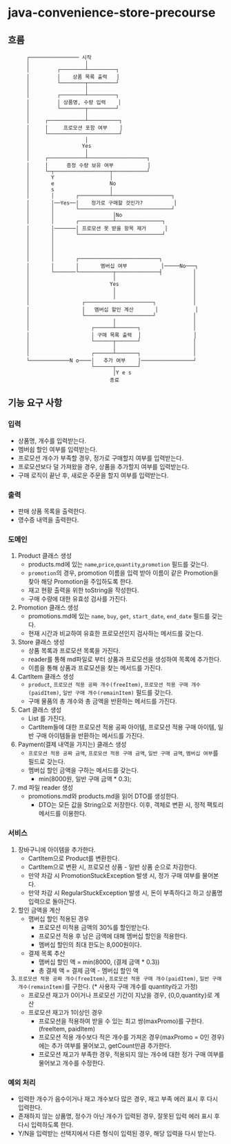 # java-convenience-store-precourse
## 흐름

```
      ┌──────────────── 시작
      │                  │
      │         ┌────────┴─────────┐
      │         │    상품 목록 출력   │
      │         └────────┬─────────┘
      │                  │
      │         ┌────────┴─────────┐
      │         │ 상품명, 수량 입력    │
      │         └────────┬─────────┘
      │                  │
      │     ┌────────────┴──────────┐
      │     │     프로모션 포함 여부    │
      │     └───────────────────────┘
      │                  │
      │                 Yes
      │                  │
      │     ┌────────────┴───────────────────┐
      │     │      증정 수량 보유 여부           │
      │     └─┬──────────────────┬───────────┘
      │       Y                  │                   
      │       e                  No                 
      │       s                  │     
      │       │       ┌──────────┴───────────────────┐
      │       │──Yes──│    정가로 구매할 것인가?          │
      │       │       └──────────────────────────────┘     
      │       │                   │No 
      │       │       ┌───────────┴───────────────┐    
      │       │───────│ 프로모션 못 받을 항목 제거      │
      │       │       └───────────────────────────┘   
      │       │                  
      │       │                  
      │       │                  
      │       │       ┌──────────────────────────┐   
      │       │       │       멤버십 여부           │─────No───┐   
      │       └───────└───────────┬──────────────┤          │
      │                           │                         │
      │                          Yes                        │
      │                           │                         │
      │                           │                         │
      │                 ┌──────────────────────┐            │
      │                 │   멤버십 할인 계산       │            │
      │                 └──────────────────────┘            │
      │                           │                         │
      │                    ┌──────┴───────┐                 │
      │                    │ 구매 목록 출력  │                 │
      │                    └──────┬───────┘                 │
      │                           │                         │
      │                    ┌──────┴───────┐                 │
      └─────────────N o────│   추가 여부    │─────────────────┘
                           └──────┬───────┘
                                  │Y e s
                                 종료
```
## 기능 요구 사항
### 입력
- 상품명, 개수를 입력받는다.
- 멤버쉽 할인 여부를 입력받는다.
- 프로모션 개수가 부족할 경우, 정가로 구매할지 여부를 입력받는다.
- 프로모션보다 덜 가져왔을 경우, 상품을 추가할지 여부를 입력받는다.
- 구매 로직이 끝난 후, 새로운 주문을 할지 여부를 입력받는다.

### 출력
- 판매 상품 목록을 출력한다.
- 영수증 내역을 출력한다.

### 도메인
1. Product 클래스 생성
   - products.md에 있는 `name`,`price`,`quantity`,`promotion` 필드를 갖는다.
   - `promotion`의 경우, promotion 이름을 입력 받아 이름이 같은 Promotion을 찾아 해당 Promotion을 주입하도록 한다.
   - 재고 현황 출력을 위한 toString을 작성한다.
   - 구매 수량에 대한 유효성 검사를 가진다.
2. Promotion 클래스 생성
   - promotions.md에 있는 `name`, `buy`, `get`, `start_date`, `end_date` 필드를 갖는다.
   - 현재 시간과 비교하여 유효한 프로모션인지 검사하는 메서드를 갖는다. 
3. Store 클래스 생성
   - 상품 목록과 프로모션 목록을 가진다.
   - reader를 통해 md파일로 부터 상품과 프로모션을 생성하여 목록에 추가한다.
   - 이름을 통해 상품과 프로모션을 찾는 메서드를 가진다.
4. CartItem 클래스 생성
   - `product`, `프로모션 적용 공짜 개수(freeItem)`, `프로모션 적용 구매 개수(paidItem)`, `일반 구매 개수(remainItem)` 필드를 갖는다.
   - 구매 물품의 총 개수와 총 금액을 반환하는 메서드를 가진다.
5. Cart 클래스 생성
   - List<CartItem> 를 가진다.
   - CartItem들에 대한 프로모션 적용 공짜 아이템, 프로모션 적용 구매 아이템, 일반 구매 아이템들을 반환하는 메서드를 가진다.
6. Payment(결제 내역을 가지는) 클래스 생성
   - `프로모션 적용 공짜 금액`, `프로모션 적용 구매 금액`, `일반 구매 금액`, `멤버십 여부`를 필드로 갖는다.
   - 멤버십 할인 금액을 구하는 메서드를 갖는다.
     - min(8000원, 일반 구매 금액 * 0.3);
7. md 파일 reader 생성
   - promotions.md와 products.md을 읽어 DTO를 생성한다.
     - DTO는 모든 값을 String으로 저장한다. 이후, 객체로 변환 시, 정적 팩토리 메서드를 이용한다.

### 서비스

1. 장바구니에 아이템을 추가한다.
   - CartItem으로 Product를 변환한다.
   - CartItem으로 변환 시, 프로모션 상품 - 일반 상품 순으로 차감한다.
   - 만약 차감 시 PromotionStuckException 발생 시, 정가 구매 여부를 물어본다.
   - 만약 차감 시 RegularStuckException 발생 시, 돈이 부족하다고 하고 상품명 입력으로 돌아간다.
2. 할인 금액을 계산
    - 맴버십 할인 적용된 경우
      - 프로모션 미적용 금액의 30%를 할인받는다.
      - 프로모션 적용 후 남은 금액에 대해 멤버십 할인을 적용한다.
      - 멤버십 할인의 최대 한도는 8,000원이다.
   - 결제 목록 추산
     - 맴버십 할인 액 = min(8000, (결제 금액 * 0.3))
     - 총 결제 액 = 결제 금액 - 멤버십 할인 액
3. `프로모션 적용 공짜 개수(freeItem)`, `프로모션 적용 구매 개수(paidItem)`, `일반 구매 개수(remainItem)`를 구한다.
   (* 사용자 구매 개수를 quantity라고 가정)
   - 프로모션 재고가 0이거나 프로모션 기간이 지났을 경우, {0,0,quantity}로 계산
   - 프로모션 재고가 1이상인 경우
     - 프로모션을 적용하여 받을 수 있는 최고 쌍(maxPromo)를 구한다. (freeItem, paidItem)
     - 프로모션 적용 개수보다 적은 개수를 가져온 경우(maxPromo = 0인 경우) 에는 추가 여부를 물어보고, getCount만큼 추가한다.
     - 프로모션 재고가 부족한 경우, 적용되지 않는 개수에 대한 정가 구매 여부를 물어보고 개수를 수정한다.

### 예외 처리
- 입력한 개수가 음수이거나 재고 개수보다 많은 경우, 재고 부족 에러 표시 후 다시 입력한다.
- 존재하지 않는 상품명, 정수가 아닌 개수가 입력된 경우, 잘못된 입력 에러 표시 후 다시 입력하도록 한다.
- Y/N을 입력받는 선택지에서 다른 형식이 입력된 경우, 해당 입력을 다시 받는다.
